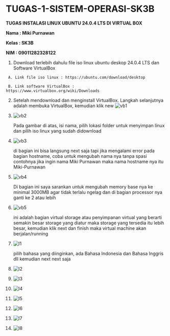 # TUGAS-1-SISTEM-OPERASI-SK3B

  **TUGAS INSTALASI LINUX UBUNTU 24.0.4 LTS DI VIRTUAL BOX**
  
  **Nama : Miki Purnawan**
  
  **Kelas : SK3B**
  
  **NIM : 09011282328122**

  1.   Download terlebih dahulu file iso linux ubuntu deskop 24.0.4 LTS dan Software VirtualBox

     A. Link file iso linux : https://ubuntu.com/download/desktop

     B. Link software VirtualBox : https://www.virtualbox.org/wiki/Downloads

  2. Setelah mendownload dan menginstall VirtualBox. Langkah selanjutnya adalah membuka VirtualBox, kemudian klik new
     ![vb1](https://github.com/user-attachments/assets/fe65780e-eb0f-4052-b867-ee66c864cce3)

  3. ![vb2](https://github.com/user-attachments/assets/3b3910b1-6411-46b0-805f-a85357169c49)

     Pada gambar di atas, isi nama, pilih lokasi folder untuk menyimpan linux dan pilih iso linux yang sudah didownload

  4. ![vb3](https://github.com/user-attachments/assets/66dd4505-fa3e-4872-b783-7bf3b7fa0fd4)

     di bagian ini bisa langsung next saja tapi jika mengalami error pada bagian hostname, coba untuk mengubah nama nya tanpa spasi contohnya jika ingin nama Miki Purnawan maka nama hostname nya itu Miki-Purnawan

  5. ![vb4](https://github.com/user-attachments/assets/4e9fce31-266f-4fb9-bf48-5f1ba27d13ca)

     Di bagian ini saya sarankan untuk mengubah memory base nya ke minimal 3000MB agar tidak terlalu ngelag dan di bagian processor nya ganti ke 2 atau lebih

  6. ![vb5](https://github.com/user-attachments/assets/1e502457-cf86-4199-8f62-10cfa3c8ff5d)

     ini adalah bagian virtual storage atau penyimpanan virtual yang berarti semakin besar storage yang diatur maka storage yang tersedia itu lebih besar, kemudian klik next dan finish maka virtual machine akan berjalan/running

  7. ![l1](https://github.com/user-attachments/assets/19337cd8-13c0-4010-b709-92177b361f78)

     pilih bahasa yang diinginkan, ada Bahasa Indonesia dan Bahasa Inggris dll kemudian next next saja

  8. ![l2](https://github.com/user-attachments/assets/3e343395-2991-44b5-97f8-2f8c48edcaf1)
     
  9. ![l3](https://github.com/user-attachments/assets/38ff7b1d-0429-4083-8963-e475578f3092)


  10. ![l4](https://github.com/user-attachments/assets/f669f54c-5545-47a5-8b25-0a482e0c4f9a)

  11. ![l5](https://github.com/user-attachments/assets/404c2dce-815e-4310-a7fd-fc10d0c079be)

  12. ![l6](https://github.com/user-attachments/assets/de345947-ee05-4abb-bedb-b4f1c7ec43b5)

  13. ![l7](https://github.com/user-attachments/assets/3e4204b0-aeaa-4e71-bdc9-7bfefe1dccdd)

  14. ![l8](https://github.com/user-attachments/assets/076d9408-1c9a-46f9-bd70-3165bf5aea3b)



  
